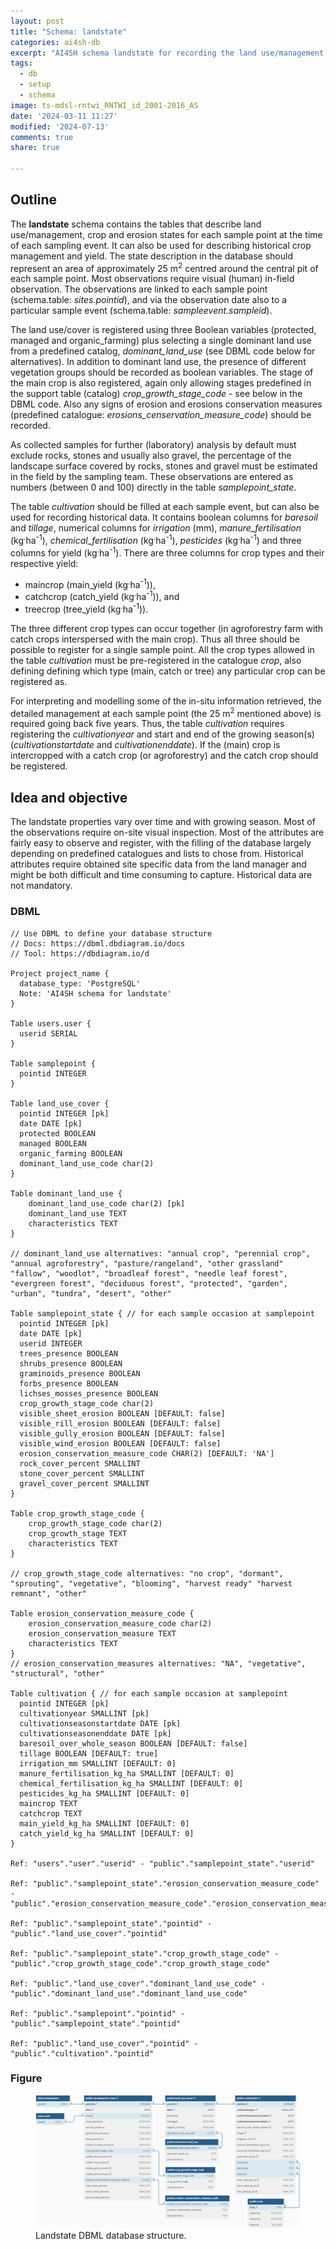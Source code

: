 ```yaml
---
layout: post
title: "Schema: landstate"
categories: ai4sh-db
excerpt: "AI4SH schema landstate for recording the land use/management and crop conditions both historically and at the time of each sampling event."
tags:
  - db
  - setup
  - schema
image: ts-mdsl-rntwi_RNTWI_id_2001-2016_AS
date: '2024-03-11 11:27'
modified: '2024-07-13'
comments: true
share: true

---
```


## Outline

The **landstate** schema contains the tables that describe land use/management, crop and erosion states for each sample point at the time of each sampling event. It can also be used for describing historical crop management and yield. The state description in the database should represent an area of approximately 25 m<sup>2</sup> centred around the central pit of each sample point. Most observations require visual (human) in-field observation. The observations are linked to each sample point (schema.table: _sites.pointid_), and via the observation date also to a particular sample event (schema.table: _sampleevent.sampleid_).

The land use/cover is registered using three Boolean variables (protected, managed and organic_farming) plus selecting a single dominant land use from a predefined catalog, _dominant_land_use_ (see DBML code below for alternatives). In addition to dominant land use, the presence of different vegetation groups should be recorded as boolean variables. The stage of the main crop is also registered, again only allowing stages predefined in the support table (catalog) _crop_growth_stage_code_ - see below in the DBML code. Also any signs of erosion and erosions conservation measures (predefined catalogue: _erosions_censervation_measure_code_) should be recorded.

As collected samples for further (laboratory) analysis by default must exclude rocks, stones and usually also gravel, the percentage of the landscape surface covered by rocks, stones and gravel must be estimated in the field by the sampling team. These observations are entered as numbers (between 0 and 100) directly in the table _samplepoint_state_.

The table _cultivation_ should be filled at each sample event, but can also be used for recording historical data. It contains boolean columns for _baresoil_ and _tillage_, numerical columns for _irrigation_ (mm),  *manure_fertilisation* (kg<sup>.</sup>ha<sup>-1</sup>), *chemical_fertilisation* (kg<sup>.</sup>ha<sup>-1</sup>), _pesticides_ (kg<sup>.</sup>ha<sup>-1</sup>) and three columns for yield (kg<sup>.</sup>ha<sup>-1</sup>). There are three columns for crop types and their respective yield:

- maincrop (main_yield (kg<sup>.</sup>ha<sup>-1</sup>)),
- catchcrop (catch_yield (kg<sup>.</sup>ha<sup>-1</sup>)), and
- treecrop (tree_yield (kg<sup>.</sup>ha<sup>-1</sup>)).

The three different crop types can occur together (in agroforestry farm with catch crops interspersed with the main crop). Thus all three should be possible to register for a single sample point. All the crop types allowed in the table _cultivation_ must be pre-registered in the catalogue _crop_, also defining defining which type (main, catch or tree) any particular crop can be registered as.

For interpreting and modelling some of the in-situ information retrieved, the detailed management at each sample point (the 25 m<sup>2</sup> mentioned above) is required going back five years. Thus, the table _cultivation_ requires registering the _cultivationyear_ and start and end of the growing season(s) (_cultivationstartdate_  and _cultivationenddate_). If the (main) crop is intercropped with a catch crop (or agroforestry) and the catch crop should be registered.

## Idea and objective

The landstate properties vary over time and with growing season. Most of the observations require on-site visual inspection. Most of the attributes are fairly easy to observe and register, with the filling of the database largely depending on predefined catalogues and lists to chose from. Historical attributes require obtained site specific data from the land manager and might be both difficult and time consuming to capture. Historical data are not mandatory.

### DBML

```
// Use DBML to define your database structure
// Docs: https://dbml.dbdiagram.io/docs
// Tool: https://dbdiagram.io/d

Project project_name {
  database_type: 'PostgreSQL'
  Note: 'AI4SH schema for landstate'
}

Table users.user {
  userid SERIAL
}

Table samplepoint {
  pointid INTEGER
}

Table land_use_cover {
  pointid INTEGER [pk]
  date DATE [pk]
  protected BOOLEAN
  managed BOOLEAN
  organic_farming BOOLEAN
  dominant_land_use_code char(2)
}

Table dominant_land_use {
    dominant_land_use_code char(2) [pk]
    dominant_land_use TEXT
    characteristics TEXT
}

// dominant_land_use alternatives: "annual crop", "perennial crop", "annual agroforestry", "pasture/rangeland", "other grassland" "fallow", "woodlot", "broadleaf forest", "needle leaf forest", "evergreen forest", "deciduous forest", "protected", "garden", "urban", "tundra", "desert", "other"

Table samplepoint_state { // for each sample occasion at samplepoint
  pointid INTEGER [pk]
  date DATE [pk]
  userid INTEGER
  trees_presence BOOLEAN
  shrubs_presence BOOLEAN
  graminoids_presence BOOLEAN
  forbs_presence BOOLEAN
  lichses_mosses_presence BOOLEAN
  crop_growth_stage_code char(2)
  visible_sheet_erosion BOOLEAN [DEFAULT: false]
  visible_rill_erosion BOOLEAN [DEFAULT: false]
  visible_gully_erosion BOOLEAN [DEFAULT: false]
  visible_wind_erosion BOOLEAN [DEFAULT: false]
  erosion_conservation_measure_code CHAR(2) [DEFAULT: 'NA']
  rock_cover_percent SMALLINT
  stone_cover_percent SMALLINT
  gravel_cover_percent SMALLINT
}

Table crop_growth_stage_code {
    crop_growth_stage_code char(2)
    crop_growth_stage TEXT
    characteristics TEXT
}

// crop_growth_stage_code alternatives: "no crop", "dormant", "sprouting", "vegetative", "blooming", "harvest ready" "harvest remnant", "other"

Table erosion_conservation_measure_code {
    erosion_conservation_measure_code char(2)
    erosion_conservation_measure TEXT
    characteristics TEXT
}
// erosion_conservation_measures alternatives: "NA", "vegetative", "structural", "other"

Table cultivation { // for each sample occasion at samplepoint
  pointid INTEGER [pk]
  cultivationyear SMALLINT [pk]
  cultivationseasonstartdate DATE [pk]
  cultivationseasonenddate DATE [pk]
  baresoil_over_whole_season BOOLEAN [DEFAULT: false]
  tillage BOOLEAN [DEFAULT: true]
  irrigation_mm SMALLINT [DEFAULT: 0]
  manure_fertilisation_kg_ha SMALLINT [DEFAULT: 0]
  chemical_fertilisation_kg_ha SMALLINT [DEFAULT: 0]
  pesticides_kg_ha SMALLINT [DEFAULT: 0]
  maincrop TEXT
  catchcrop TEXT
  main_yield_kg_ha SMALLINT [DEFAULT: 0]
  catch_yield_kg_ha SMALLINT [DEFAULT: 0]
}

Ref: "users"."user"."userid" - "public"."samplepoint_state"."userid"

Ref: "public"."samplepoint_state"."erosion_conservation_measure_code" - "public"."erosion_conservation_measure_code"."erosion_conservation_measure_code"

Ref: "public"."samplepoint_state"."pointid" - "public"."land_use_cover"."pointid"

Ref: "public"."samplepoint_state"."crop_growth_stage_code" - "public"."crop_growth_stage_code"."crop_growth_stage_code"

Ref: "public"."land_use_cover"."dominant_land_use_code" - "public"."dominant_land_use"."dominant_land_use_code"

Ref: "public"."samplepoint"."pointid" - "public"."samplepoint_state"."pointid"

Ref: "public"."land_use_cover"."pointid" - "public"."cultivation"."pointid"
```

### Figure

<figure>
<a href="../../images/DBML_schema-landstate.png">
<img src="../../images/DBML_schema-landstate.png"></a>
<figcaption>Landstate DBML database structure.</figcaption>
</figure>

